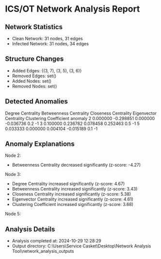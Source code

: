 # ICS/OT Network Analysis Report

## Network Statistics
- Clean Network: 31 nodes, 31 edges
- Infected Network: 31 nodes, 34 edges

## Structure Changes
- Added Edges: {(3, 7), (3, 5), (3, 6)}
- Removed Edges: set()
- Added Nodes: set()
- Removed Nodes: set()

## Detected Anomalies
   Degree Centrality  Betweenness Centrality  Closeness Centrality  Eigenvector Centrality  Clustering Coefficient  anomaly
2           0.000000               -0.298851              0.000000               -0.036736                     0.2       -1
3           0.100000                0.236782              0.078458                0.252463                     0.5       -1
5           0.033333                0.000000              0.004104               -0.015189                     0.1       -1

## Anomaly Explanations

Node 2:
  - Betweenness Centrality decreased significantly (z-score: -4.27)

Node 3:
  - Degree Centrality increased significantly (z-score: 4.67)
  - Betweenness Centrality increased significantly (z-score: 3.43)
  - Closeness Centrality increased significantly (z-score: 5.38)
  - Eigenvector Centrality increased significantly (z-score: 4.61)
  - Clustering Coefficient increased significantly (z-score: 3.68)

Node 5:

## Analysis Details
- Analysis completed at: 2024-10-29 12:28:29
- Output directory: C:\Users\Service Casket\Desktop\Network Analysis Tool\network_analysis_outputs
